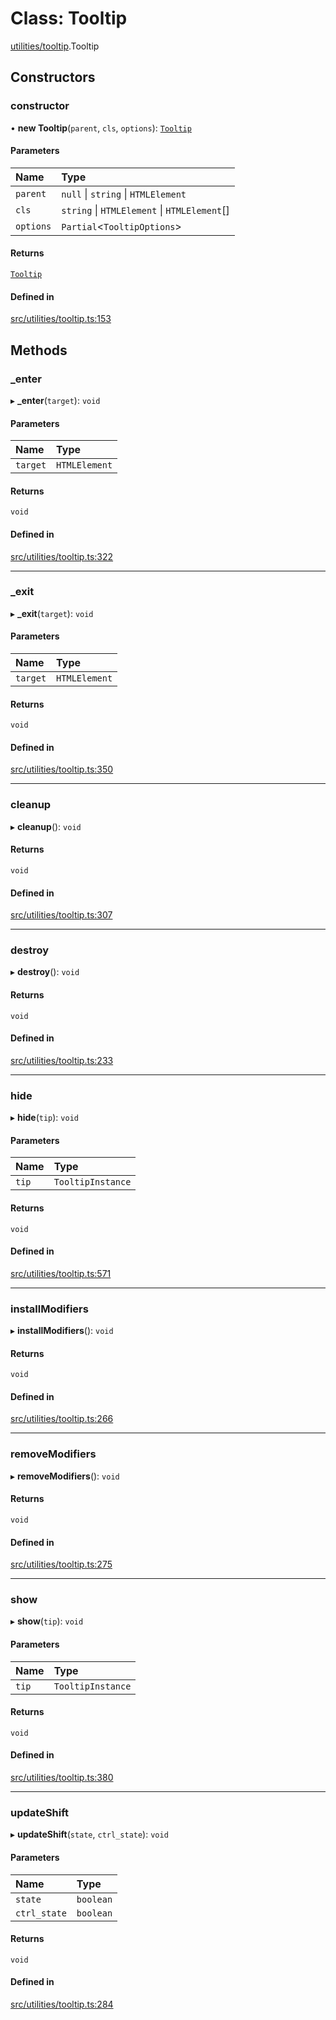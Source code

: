 # Class: Tooltip

[utilities/tooltip](../modules/utilities_tooltip.md).Tooltip

## Constructors

### constructor

• **new Tooltip**(`parent`, `cls`, `options`): [`Tooltip`](utilities_tooltip_Tooltip.md)

#### Parameters

| Name | Type |
| :------ | :------ |
| `parent` | ``null`` \| `string` \| `HTMLElement` |
| `cls` | `string` \| `HTMLElement` \| `HTMLElement`[] |
| `options` | `Partial`\<`TooltipOptions`\> |

#### Returns

[`Tooltip`](utilities_tooltip_Tooltip.md)

#### Defined in

[src/utilities/tooltip.ts:153](https://github.com/FrankerFaceZ/FrankerFaceZ/blob/master/src/utilities/tooltip.ts#L153)

## Methods

### \_enter

▸ **_enter**(`target`): `void`

#### Parameters

| Name | Type |
| :------ | :------ |
| `target` | `HTMLElement` |

#### Returns

`void`

#### Defined in

[src/utilities/tooltip.ts:322](https://github.com/FrankerFaceZ/FrankerFaceZ/blob/master/src/utilities/tooltip.ts#L322)

___

### \_exit

▸ **_exit**(`target`): `void`

#### Parameters

| Name | Type |
| :------ | :------ |
| `target` | `HTMLElement` |

#### Returns

`void`

#### Defined in

[src/utilities/tooltip.ts:350](https://github.com/FrankerFaceZ/FrankerFaceZ/blob/master/src/utilities/tooltip.ts#L350)

___

### cleanup

▸ **cleanup**(): `void`

#### Returns

`void`

#### Defined in

[src/utilities/tooltip.ts:307](https://github.com/FrankerFaceZ/FrankerFaceZ/blob/master/src/utilities/tooltip.ts#L307)

___

### destroy

▸ **destroy**(): `void`

#### Returns

`void`

#### Defined in

[src/utilities/tooltip.ts:233](https://github.com/FrankerFaceZ/FrankerFaceZ/blob/master/src/utilities/tooltip.ts#L233)

___

### hide

▸ **hide**(`tip`): `void`

#### Parameters

| Name | Type |
| :------ | :------ |
| `tip` | `TooltipInstance` |

#### Returns

`void`

#### Defined in

[src/utilities/tooltip.ts:571](https://github.com/FrankerFaceZ/FrankerFaceZ/blob/master/src/utilities/tooltip.ts#L571)

___

### installModifiers

▸ **installModifiers**(): `void`

#### Returns

`void`

#### Defined in

[src/utilities/tooltip.ts:266](https://github.com/FrankerFaceZ/FrankerFaceZ/blob/master/src/utilities/tooltip.ts#L266)

___

### removeModifiers

▸ **removeModifiers**(): `void`

#### Returns

`void`

#### Defined in

[src/utilities/tooltip.ts:275](https://github.com/FrankerFaceZ/FrankerFaceZ/blob/master/src/utilities/tooltip.ts#L275)

___

### show

▸ **show**(`tip`): `void`

#### Parameters

| Name | Type |
| :------ | :------ |
| `tip` | `TooltipInstance` |

#### Returns

`void`

#### Defined in

[src/utilities/tooltip.ts:380](https://github.com/FrankerFaceZ/FrankerFaceZ/blob/master/src/utilities/tooltip.ts#L380)

___

### updateShift

▸ **updateShift**(`state`, `ctrl_state`): `void`

#### Parameters

| Name | Type |
| :------ | :------ |
| `state` | `boolean` |
| `ctrl_state` | `boolean` |

#### Returns

`void`

#### Defined in

[src/utilities/tooltip.ts:284](https://github.com/FrankerFaceZ/FrankerFaceZ/blob/master/src/utilities/tooltip.ts#L284)

